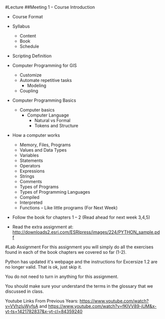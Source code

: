 #Lecture
##Meeting 1 – Course Introduction
* Course Format
* Syllabus
  * Content
  * Book
  * Schedule

* Scripting Definition
* Computer Programming for GIS
  * Customize
  * Automate repetitive tasks
    * Modeling
  * Coupling

* Computer Programming Basics
  * Computer basics
    * Computer Language
      * Natural vs Formal
      * Tokens and Structure
* How a computer works
  * Memory, Files, Programs
  * Values and Data Types
  * Variables
  * Statements
  * Operators
  * Expressions
  * Strings
  * Comments
  * Types of Programs
  * Types of Programming Languages
  * Compiled
  * Interpreted
  * Functions – Like little programs (For Next Week)


* Follow the book for chapters 1 – 2 (Read ahead for next week 3,4,5)
* Read the extra assignment at: http://downloads2.esri.com/ESRIpress/images/224/PYTHON_sample.pdf

#Lab Assignment
For this assignment you will simply do all the exercises found in each of the book chapters we covered so far (1-2).  

Python has updated it's webpage and the instructions for Excersize 1.2 are no longer valid.  That is ok, just skip it.

You do not need to turn in anything for this assignment.

You should make sure your understand the terms in the glossary that we discussed in class.

Youtube Links From Previous Years: https://www.youtube.com/watch?v=VVhzluWyfsA and https://www.youtube.com/watch?v=fKlVV89-jUM&x-yt-ts=1421782837&x-yt-cl=84359240
